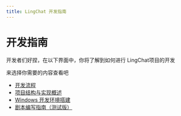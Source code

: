 ```yaml
---
title: LingChat 开发指南
---
```


# 开发指南

开发者们好捏，在以下界面中，你将了解到如何进行 LingChat项目的开发

来选择你需要的内容查看吧

- [开发流程](/develop/dev_process.md)
- [项目结构与实现概述](/develop/project_structure.md)
- [Windows 开发环境搭建](/develop/windows_dev.md)
- [剧本编写指南（测试版）](/develop/story_guide.md)
